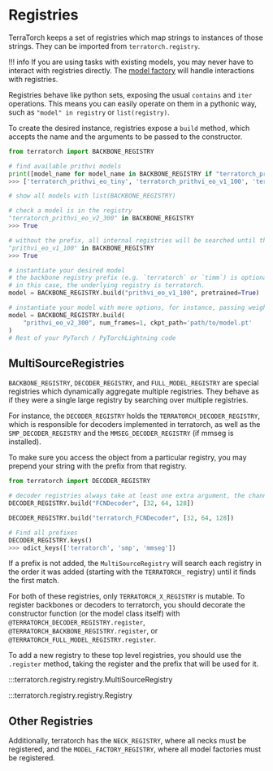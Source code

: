 # Registries

TerraTorch keeps a set of registries which map strings to instances of those strings. They can be imported from `terratorch.registry`.

!!! info
    If you are using tasks with existing models, you may never have to interact with registries directly. The [model factory](models.md#model-factories) will handle interactions with registries.

Registries behave like python sets, exposing the usual `contains` and `iter` operations. This means you can easily operate on them in a pythonic way, such as  `"model" in registry` or `list(registry)`.

To create the desired instance, registries expose a `build` method, which accepts the name and the arguments to be passed to the constructor.

```python title="Using registries"
from terratorch import BACKBONE_REGISTRY

# find available prithvi models
print([model_name for model_name in BACKBONE_REGISTRY if "terratorch_prithvi" in model_name])
>>> ['terratorch_prithvi_eo_tiny', 'terratorch_prithvi_eo_v1_100', 'terratorch_prithvi_eo_v2_300', 'terratorch_prithvi_eo_v2_600', 'terratorch_prithvi_eo_v2_300_tl', 'terratorch_prithvi_eo_v2_600_tl']

# show all models with list(BACKBONE_REGISTRY)

# check a model is in the registry
"terratorch_prithvi_eo_v2_300" in BACKBONE_REGISTRY
>>> True

# without the prefix, all internal registries will be searched until the first match is found
"prithvi_eo_v1_100" in BACKBONE_REGISTRY
>>> True

# instantiate your desired model
# the backbone registry prefix (e.g. `terratorch` or `timm`) is optional
# in this case, the underlying registry is terratorch.
model = BACKBONE_REGISTRY.build("prithvi_eo_v1_100", pretrained=True)

# instantiate your model with more options, for instance, passing weights from your own file
model = BACKBONE_REGISTRY.build(
    "prithvi_eo_v2_300", num_frames=1, ckpt_path='path/to/model.pt'
)
# Rest of your PyTorch / PyTorchLightning code

```

## MultiSourceRegistries

`BACKBONE_REGISTRY`, `DECODER_REGISTRY`, and `FULL_MODEL_REGISTRY` are special registries which dynamically aggregate multiple registries. They behave as if they were a single large registry by searching over multiple registries.

For instance, the `DECODER_REGISTRY` holds the `TERRATORCH_DECODER_REGISTRY`, which is responsible for decoders implemented in terratorch, as well as the `SMP_DECODER_REGISTRY` and the `MMSEG_DECODER_REGISTRY` (if mmseg is installed).

To make sure you access the object from a particular registry, you may prepend your string with the prefix from that registry.

```python
from terratorch import DECODER_REGISTRY

# decoder registries always take at least one extra argument, the channel list with the channel dimension of each embedding passed to it
DECODER_REGISTRY.build("FCNDecoder", [32, 64, 128])

DECODER_REGISTRY.build("terratorch_FCNDecoder", [32, 64, 128])

# Find all prefixes
DECODER_REGISTRY.keys()
>>> odict_keys(['terratorch', 'smp', 'mmseg'])
```

If a prefix is not added, the `MultiSourceRegistry` will search each registry in the order it was added (starting with the `TERRATORCH_` registry) until it finds the first match.

For both of these registries, only `TERRATORCH_X_REGISTRY` is mutable. To register backbones or decoders to terratorch, you should decorate the constructor function (or the model class itself) with `@TERRATORCH_DECODER_REGISTRY.register`, `@TERRATORCH_BACKBONE_REGISTRY.register`, or `@TERRATORCH_FULL_MODEL_REGISTRY.register`.

To add a new registry to these top level registries, you should use the `.register` method, taking the register and the prefix that will be used for it.

:::terratorch.registry.registry.MultiSourceRegistry

:::terratorch.registry.registry.Registry

## Other Registries

Additionally, terratorch has the `NECK_REGISTRY`, where all necks must be registered, and the `MODEL_FACTORY_REGISTRY`, where all model factories must be registered.
